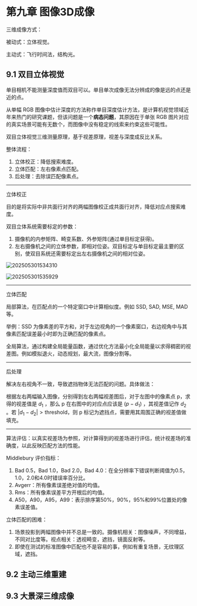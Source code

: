 # 第九章 图像3D成像

三维成像方式：

被动式：立体视觉。

主动式：飞行时间法，结构光。

## 9.1 双目立体视觉

单目相机不能测量深度值而双目可以。单目单次成像无法分辨成的像是远的点还是近的点。

从单幅 RGB 图像中估计深度的方法称作单目深度估计方法，是计算机视觉领域近年来热门的研究课题，但该问题是一个**病态问题**，其原因在于单张 RGB 图片对应的真实场景可能有无数个，而图像中没有稳定的线索来约束这些可能性。

双目立体视觉三维测量原理，基于视差原理，视差与深度成反比关系。

整体流程：

1. 立体校正：降低搜索难度。
2. 立体匹配：左右像素点匹配。
3. 后处理：去除误匹配像素点。

---

立体校正

目的是将实际中非共面行对齐的两幅图像校正成共面行对齐，降低对应点搜索难度。

双目立体系统需要标定的参数：

1. 摄像机的内参矩阵、畸变系数、外参矩阵(通过单目标定获得)。
2. 左右摄像机之间的立体参数，即相对位姿。双目标定与单目标定最主要的区别，使双目系统还需要标定出左右摄像机之间的相对位姿。

![202505301534310](https://cdn.jsdelivr.net/gh/DerrickMarcus/picgo-image/images/202505301534310.png)

![202505301535929](https://cdn.jsdelivr.net/gh/DerrickMarcus/picgo-image/images/202505301535929.png)

---

立体匹配

局部算法，在匹配点的一个特定窗口中计算相似度。例如 SSD, SAD, MSE, MAD 等。

举例：SSD 为像素差的平方和，对于左边视角的一个像素窗口，右边视角中与其像素匹配误差最小时即为正确匹配的像素点。

全局算法，通过构建全局能量函数，通过优化方法最小化全局能量以求得稠密的视差图。例如模拟退火，动态规划，最大流，图像分割等。

---

后处理

解决左右视角不一致，导致遮挡物体无法匹配的问题。具体做法：

根据左右两幅输入图像，分别得到左右两幅视差图后，对于左图中的像素点 p，求得的视差值是 $d_1$ ，那么 p 在右图中的对应点应该是 $(p-d_1)$ ，其视差值记作 $d_2$ 。若 $|d_1-d_2|>\text{threshold}$，则 p 标记为遮挡点，需要用其周围正确的视差值做填充。

---

算法评估：以真实视差场为参照，对计算得到的视差场进行评估，统计视差场的准确度，以此反映匹配方法的性能。

Middlebury 评价指标：

1. Bad 0.5，Bad 1.0，Bad 2.0，Bad 4.0：在全分辨率下错误判断阈值为0.5，1.0，2.0和4.0时错误率百分比。
2. Avgerr：所有像素误差绝对值的均值。
3. Rms：所有像素误差平方开根后的均值。
4. A50，A90，A95，A99：表示排序第50%，90%，95%和99%位置处的像素误差值。

立体匹配的困难：

1. 场景投影到两幅图像中并不总是一致的。摄像机相关：图像噪声，不同增益，不同对比度等。视点相关：透视畸变，遮挡，镜面反射等。
2. 即使在测试的标准图像中匹配也不是容易的事，例如有重复场景，无纹理区域，遮挡。

## 9.2 主动三维重建

## 9.3 大景深三维成像
